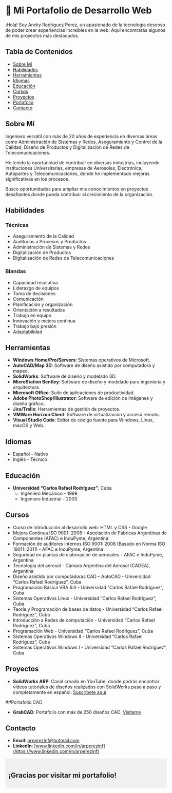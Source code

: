 # 🚀 Mi Portafolio de Desarrollo Web

¡Hola! Soy Andry Rodriguez Perez, un apasionado de la tecnología deseoso de poder crear experiencias increíbles en la web. Aquí encontrarás algunos de mis proyectos más destacados.

## Tabla de Contenidos

- [Sobre Mí](#sobre-mí)
- [Habilidades](#habilidades)
- [Herramientas](#herramientas)
- [Idiomas](#idiomas)
- [Educación](#educación)
- [Cursos](#cursos)
- [Proyectos](#proyectos)
- [Portafolio](#portafolio)
- [Contacto](#contacto)

## Sobre Mí

Ingeniero versátil con más de 20 años de experiencia en diversas áreas como Administración de Sistemas y Redes, Aseguramiento y Control de la Calidad, Diseño de Productos y Digitalización de Redes de Telecomunicaciones.

He tenido la oportunidad de contribuir en diversas industrias, incluyendo Instituciones Universitarias, empresas de Aerosoles, Electrónica, Autopartes y Telecomunicaciones, donde he implementado mejoras significativas en los procesos.

Busco oportunidades para ampliar mis conocimientos en proyectos desafiantes donde pueda contribuir al crecimiento de la organización.

## Habilidades

### Técnicas
- Aseguramiento de la Calidad
- Auditorías a Procesos y Productos
- Administración de Sistemas y Redes
- Digitalización de Productos
- Digitalización de Redes de Telecomunicaciones

### Blandas
- Capacidad resolutiva
- Liderazgo de equipos
- Toma de decisiones
- Comunicación
- Planificación y organización
- Orientación a resultados
- Trabajo en equipo
- Innovación y mejora continua
- Trabajo bajo presión
- Adaptabilidad

## Herramientas
- **Windows Home/Pro/Servers**: Sistemas operativos de Microsoft.
- **AutoCAD/Map 3D**: Software de diseño asistido por computadora y mapeo.
- **SolidWorks**: Software de diseño y modelado 3D.
- **MicroStation Bentley**: Software de diseño y modelado para ingeniería y arquitectura.
- **Microsoft Office**: Suite de aplicaciones de productividad.
- **Adobe PhotoShop/Illustrator**: Software de edición de imágenes y diseño gráfico.
- **Jira/Trello**: Herramientas de gestión de proyectos.
- **VMWare Horizon Client**: Software de virtualización y acceso remoto.
- **Visual Studio Code**: Editor de código fuente para Windows, Linux, macOS y Web.

## Idiomas
- Español - Nativo
- Inglés - Técnico

## Educación
- **Universidad “Carlos Rafael Rodríguez”**, Cuba
  - Ingeniero Mecánico - 1999
  - Ingeniero Industrial - 2003

## Cursos
- Curso de introducción al desarrollo web: HTML y CSS - Google
- Mejora Continua ISO 9001: 2008 - Asociación de Fábricas Argentinas de Componentes (AFAC) e InduPyme, Argentina
- Formación de auditores internos ISO 9001: 2008 (Basado en Norma ISO 19011: 2011) - AFAC e InduPyme, Argentina
- Seguridad en plantas de elaboración de aerosoles - AFAC e InduPyme, Argentina
- Tecnología del aerosol - Cámara Argentina del Aerosol (CADEA), Argentina
- Diseño asistido por computadoras CAD – AutoCAD - Universidad “Carlos Rafael Rodríguez”, Cuba
- Programación Básica VBA 6.0 - Universidad “Carlos Rafael Rodríguez”, Cuba
- Sistemas Operativos Linux - Universidad “Carlos Rafael Rodríguez”, Cuba
- Teoría y Programación de bases de datos - Universidad “Carlos Rafael Rodríguez”, Cuba
- Introducción a Redes de computación - Universidad “Carlos Rafael Rodríguez”, Cuba
- Programación Web - Universidad “Carlos Rafael Rodríguez”, Cuba
- Sistemas Operativos Windows II - Universidad “Carlos Rafael Rodríguez”, Cuba
- Sistemas Operativos Windows I - Universidad “Carlos Rafael Rodríguez”, Cuba

## Proyectos
- **SolidWorks ARP**: Canal creado en YouTube, donde podrás encontrar vídeos tutoriales de diseños realizados con SolidWorks paso a paso y completamente en español. [Suscríbete aquí](https://www.youtube.com/@solidworksarp?sub_confirmation=1)

##Portafolio CAD
- **GrabCAD**: Portafolio con más de 250 diseños CAD. [Visitame](https://grabcad.com/andry.rodriguez.perez-1)

## Contacto
- **Email**: [arperezinf@hotmail.com](mailto:arperezinf@hotmail.com)
- **LinkedIn**: [www.linkedin.com/in/arperezinf](https://www.linkedin.com/in/arperezinf)

<div style="background-color: #f0f0f0; padding: 10px; border-radius: 5px;">
  <h2>¡Gracias por visitar mi portafolio!</h2>
</div>
